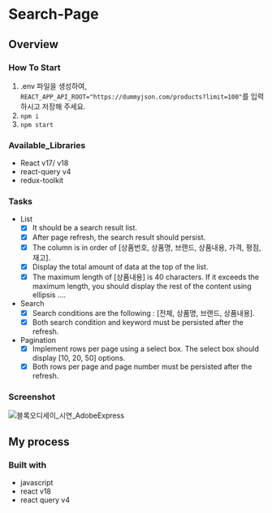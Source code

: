 # Search-Page

## Overview

### How To Start
1. .env 파일을 생성하여, ```REACT_APP_API_ROOT="https://dummyjson.com/products?limit=100"```를 입력하시고 저장해 주세요.
2. ```npm i```
3. ```npm start```
### Available_Libraries
- React v17/ v18
- react-query v4
- redux-toolkit

### Tasks 
- List
  - [x] It should be a search result list.
  - [x] After page refresh, the search result should persist.
  - [x] The column is in order of [상품번호, 상품명, 브랜드, 상품내용, 가격, 평점, 재고].
  - [x] Display the total amount of data at the top of the list.
  - [x] The maximum length of [상품내용] is 40 characters. If it exceeds the maximum length, you should display the rest of the content using ellipsis ....
- Search
  - [x] Search conditions are the following : [전체, 상품명, 브랜드, 상품내용].
  - [x] Both search condition and keyword must be persisted after the refresh.
- Pagination
  - [x] Implement rows per page using a select box. The select box should display [10, 20, 50] options.
  - [x] Both rows per page and page number must be persisted after the refresh.

### Screenshot
![블록오디세이_시연_AdobeExpress](https://user-images.githubusercontent.com/57481378/216270909-d57436ef-b00b-45a1-b243-aef81bcac173.gif)


## My process

### Built with
- javascript
- react v18
- react query v4
